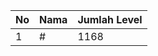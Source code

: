 | No | Nama            | Jumlah Level |
|----|-----------------|--------------|
| 1  | #    |    1168        |
